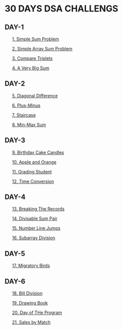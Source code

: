 # 30 DAYS DSA CHALLENGS
<h2>DAY-1</h2>
<ol><a href="https://github.com/99monisha/30-DAYS-DSA-CHALLENGS/blob/master/Day-1/solveme/solveme.cpp">1. Simple Sum Problem</a></ol>
<ol><a href="https://github.com/99monisha/30-DAYS-DSA-CHALLENGS/blob/master/Day-1/simple%20Array%20sum/SimpleArraySum.cpp">2. Simple Array Sum Problem</a></ol>
<ol><a href="https://github.com/99monisha/30-DAYS-DSA-CHALLENGS/blob/master/Day-1/Triplets/triplets.cpp">3. Compare Triplets</a></ol>
<ol><a href="https://github.com/99monisha/30-DAYS-DSA-CHALLENGS/blob/master/Day-1/A%20%20Very%20Big%20Sum/bsum.cpp">4. A Very Big Sum</a></ol>
<h2>DAY-2</h2>
<ol><a href="https://github.com/99monisha/30-DAYS-DSA-CHALLENGS/blob/master/Day-2/Diagonal/diagonal.cpp">5. Diagonal Difference</a></ol>
<ol><a href="https://github.com/99monisha/30-DAYS-DSA-CHALLENGS/blob/master/Day-2/plus-minus/plus-minus.cpp">6. Plus-Minus</a></ol>
<ol><a href="https://github.com/99monisha/30-DAYS-DSA-CHALLENGS/blob/master/Day-2/Staircase/stair.cpp">7. Staircase</a></ol>
<ol><a href="https://github.com/99monisha/30-DAYS-DSA-CHALLENGS/blob/master/Day-2/Min-Max%20sum/min-max.cpp">8. Min-Max Sum</a></ol>
<h2>DAY-3</h2>
<ol><a href="https://github.com/99monisha/30-DAYS-DSA-CHALLENGS/blob/master/Day-3/BirthdayCakeCandels/cake.cpp">9. Birthday Cake Candles</a></ol>
<ol><a href="https://github.com/99monisha/30-DAYS-DSA-CHALLENGS/blob/master/Day-3/apple%20and%20orange/apor.cpp">10. Apple and Orange</a></ol>
<ol><a href="https://github.com/99monisha/30-DAYS-DSA-CHALLENGS/blob/master/Day-3/grading-student/grading.cpp">11. Grading Student</a></ol>
<ol><a href="https://github.com/99monisha/30-DAYS-DSA-CHALLENGS/blob/master/Day-3/timeconversion/timeconversion.cpp">12. Time Conversion</a></ol>
<h2>DAY-4</h2>
<ol><a href="https://github.com/99monisha/30-DAYS-DSA-CHALLENGS/blob/master/Day-4/Breaking%20the%20records/breaking.cpp">13. Breaking The Records</a></ol>
<ol><a href="https://github.com/99monisha/30-DAYS-DSA-CHALLENGS/blob/master/Day-4/Divisable%20sum%20pair/sumpair.cpp">14. Divisable Sum Pair</a></ol>
<ol><a href="https://github.com/99monisha/30-DAYS-DSA-CHALLENGS/blob/master/Day-4/Number%20Line%20Jumps/numberline.cpp">15. Number Line Jumps</a></ol>
<ol><a href="https://github.com/99monisha/30-DAYS-DSA-CHALLENGS/blob/master/Day-4/Subarray%20Division/subarray.cpp">16. Subarray Division</a></ol>
<h2>DAY-5</h2>
<ol><a href="https://github.com/99monisha/30-DAYS-DSA-CHALLENGS/blob/master/Day-5/Migaratory%20Birds/miga.cpp">17. Migratory Birds</a></ol>
<h2>DAY-6</h2>
<ol><a href="https://github.com/99monisha/30-DAYS-DSA-CHALLENGS/blob/master/Day-6/Bill%20Division/bill.cpp">18. Bill Division</a></ol>
<ol><a href="https://github.com/99monisha/30-DAYS-DSA-CHALLENGS/blob/master/Day-6/Drawing%20Book/drawing.cpp">19. Drawing Book</a></ol>
<ol><a href="https://github.com/99monisha/30-DAYS-DSA-CHALLENGS/blob/master/Day-6/day%20of%20the%20programer/dayprogram.cpp">20. Day of THe Program</a></ol>
<ol><a href="https://github.com/99monisha/30-DAYS-DSA-CHALLENGS/blob/master/Day-6/sales%20by%20Match/sales.cpp">21. Sales by Match</a></ol>


